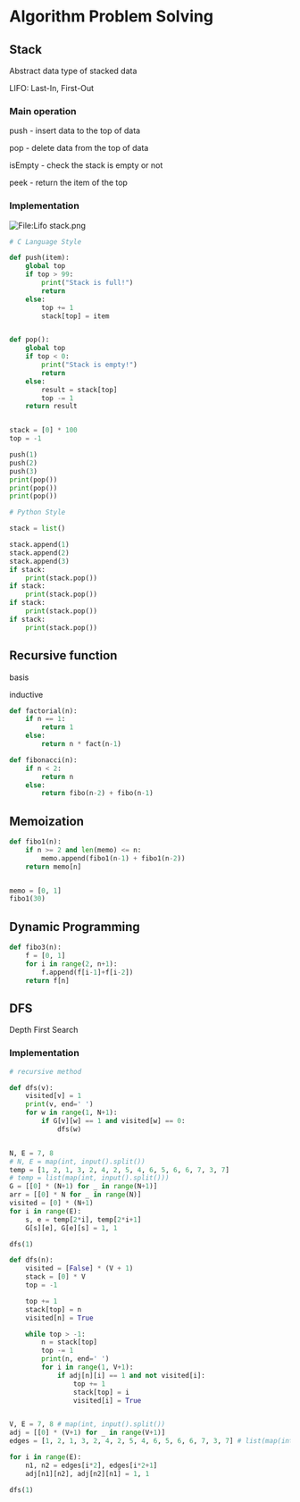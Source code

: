 # Algorithm Problem Solving

## Stack

Abstract data type of stacked data

LIFO: Last-In, First-Out



### Main operation

push - insert data to the top of data

pop - delete data from the top of data

isEmpty - check the stack is empty or not

peek - return the item of the top



### Implementation

![File:Lifo stack.png](https://upload.wikimedia.org/wikipedia/commons/b/b4/Lifo_stack.png)



```python
# C Language Style

def push(item):
    global top
    if top > 99:
        print("Stack is full!")
        return
    else:
        top += 1
        stack[top] = item


def pop():
    global top
    if top < 0:
        print("Stack is empty!")
        return
    else:
        result = stack[top]
        top -= 1
    return result


stack = [0] * 100
top = -1

push(1)
push(2)
push(3)
print(pop())
print(pop())
print(pop())
```

```python
# Python Style

stack = list()

stack.append(1)
stack.append(2)
stack.append(3)
if stack:
    print(stack.pop())
if stack:
    print(stack.pop())
if stack:
    print(stack.pop())
if stack:
    print(stack.pop())
```



## Recursive function

basis

inductive

```python
def factorial(n):
    if n == 1:
        return 1
    else:
        return n * fact(n-1)
```

```python
def fibonacci(n):
    if n < 2:
        return n
    else:
        return fibo(n-2) + fibo(n-1)
```



## Memoization

```python
def fibo1(n):
    if n >= 2 and len(memo) <= n:
        memo.append(fibo1(n-1) + fibo1(n-2))
    return memo[n]


memo = [0, 1]
fibo1(30)
```



## Dynamic Programming

```python
def fibo3(n):
    f = [0, 1]
    for i in range(2, n+1):
        f.append(f[i-1]+f[i-2])
    return f[n]
```



## DFS

Depth First Search



### Implementation

```python
# recursive method

def dfs(v):
    visited[v] = 1
    print(v, end=' ')
    for w in range(1, N+1):
        if G[v][w] == 1 and visited[w] == 0:
            dfs(w)


N, E = 7, 8
# N, E = map(int, input().split())
temp = [1, 2, 1, 3, 2, 4, 2, 5, 4, 6, 5, 6, 6, 7, 3, 7]
# temp = list(map(int, input().split()))
G = [[0] * (N+1) for _ in range(N+1)]
arr = [[0] * N for _ in range(N)]
visited = [0] * (N+1)
for i in range(E):
    s, e = temp[2*i], temp[2*i+1]
    G[s][e], G[e][s] = 1, 1

dfs(1)
```

```python
def dfs(n):
    visited = [False] * (V + 1)
    stack = [0] * V
    top = -1

    top += 1
    stack[top] = n
    visited[n] = True

    while top > -1:
        n = stack[top]
        top -= 1
        print(n, end=' ')
        for i in range(1, V+1):
            if adj[n][i] == 1 and not visited[i]:
                top += 1
                stack[top] = i
                visited[i] = True


V, E = 7, 8 # map(int, input().split())
adj = [[0] * (V+1) for _ in range(V+1)]
edges = [1, 2, 1, 3, 2, 4, 2, 5, 4, 6, 5, 6, 6, 7, 3, 7] # list(map(int, input().split()))

for i in range(E):
    n1, n2 = edges[i*2], edges[i*2+1]
    adj[n1][n2], adj[n2][n1] = 1, 1

dfs(1)
```

